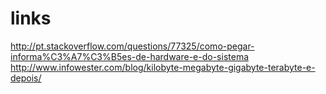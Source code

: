 # links

http://pt.stackoverflow.com/questions/77325/como-pegar-informa%C3%A7%C3%B5es-de-hardware-e-do-sistema
http://www.infowester.com/blog/kilobyte-megabyte-gigabyte-terabyte-e-depois/
